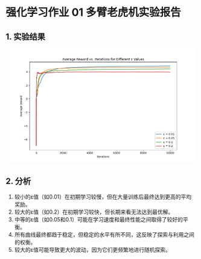 # 强化学习作业 01 多臂老虎机实验报告

## 1. 实验结果

![alt text](bandit.png)

## 2. 分析

1. 较小的ε值（如0.01）在初期学习较慢，但在大量训练后最终达到更高的平均奖励。
2. 较大的ε值（如0.2）在初期学习较快，但长期来看无法达到最优解。
3. 中等的ε值（如0.05和0.1）可能在学习速度和最终性能之间取得了较好的平衡。
4. 所有曲线最终都趋于稳定，但稳定的水平有所不同，这反映了探索与利用之间的权衡。
5. 较大的ε值可能导致更大的波动，因为它们更频繁地进行随机探索。
